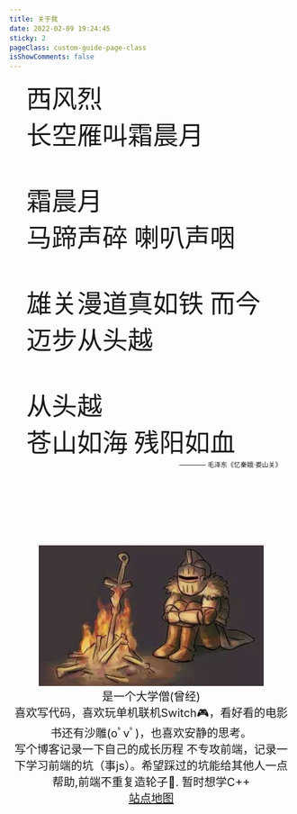 ```yaml
---
title: 关于我
date: 2022-02-09 19:24:45
sticky: 2
pageClass: custom-guide-page-class
isShowComments: false
---
```


<div align="center" style="width: 90%;padding-left: 6%; ">
<div align="left" style="font-size: 45px;font-family: mao,serif">
西风烈<br/>
长空雁叫霜晨月<br/><br/>
霜晨月<br/> 
马蹄声碎 喇叭声咽<br/><br/>
雄关漫道真如铁 而今迈步从头越<br/><br/>
从头越<br/>
苍山如海 残阳如血<br/>
</div>
<div align="right"><small>———— 毛泽东《忆秦娥·娄山关》 </small></div>
</div>
<br/><br/><br/><br/><br/><br/><br/><br/>
<div align=center ><img src="./static/m.jpg" style="height: 250px"/></div>
<div align="center" style="font-size: 20px;">
是一个大学僧(曾经)<br/>
喜欢写代码，喜欢玩单机联机Switch🎮，看好看的电影书还有沙雕(oﾟvﾟ)，也喜欢安静的思考。<br/>   
写个博客记录一下自己的成长历程  
不专攻前端，记录一下学习前端的坑（事js）。希望踩过的坑能给其他人一点帮助,前端不重复造轮子💬.  
暂时想学C++<br/><a href="/docs/readme/zhan-dian-di-tu.html" style="size: 10px;">站点地图</a>
</div>



